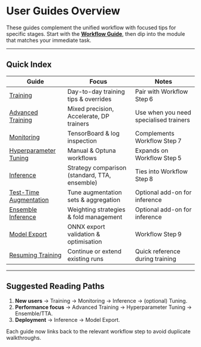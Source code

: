# User Guides Overview

These guides complement the unified workflow with focused tips for specific stages. Start with the **[Workflow Guide](../workflow.md)**, then dip into the module that matches your immediate task.

---

## Quick Index

| Guide | Focus | Notes |
| --- | --- | --- |
| [Training](training.md) | Day-to-day training tips & overrides | Pair with Workflow Step 6 |
| [Advanced Training](advanced-training.md) | Mixed precision, Accelerate, DP trainers | Use when you need specialised trainers |
| [Monitoring](monitoring.md) | TensorBoard & log inspection | Complements Workflow Step 7 |
| [Hyperparameter Tuning](hyperparameter-tuning.md) | Manual & Optuna workflows | Expands on Workflow Step 5 |
| [Inference](inference.md) | Strategy comparison (standard, TTA, ensemble) | Ties into Workflow Step 8 |
| [Test-Time Augmentation](test-time-augmentation.md) | Tune augmentation sets & aggregation | Optional add-on for inference |
| [Ensemble Inference](ensemble-inference.md) | Weighting strategies & fold management | Optional add-on for inference |
| [Model Export](model-export.md) | ONNX export validation & optimisation | Workflow Step 9 |
| [Resuming Training](resuming-training.md) | Continue or extend existing runs | Quick reference during training |

---

## Suggested Reading Paths

1. **New users** → Training → Monitoring → Inference → (optional) Tuning.
2. **Performance focus** → Advanced Training → Hyperparameter Tuning → Ensemble/TTA.
3. **Deployment** → Inference → Model Export.

Each guide now links back to the relevant workflow step to avoid duplicate walkthroughs.
